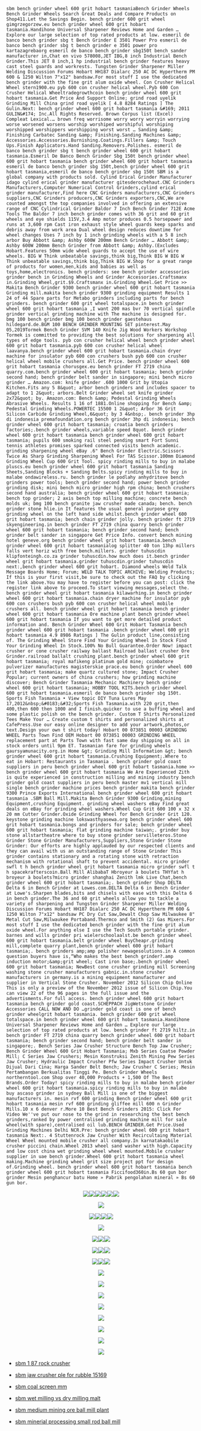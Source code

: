 
```
sbm bench grinder wheel 600 grit hobart tasmaniaBench Grinder Wheels Bench Grinder Wheels Search Great Deals and Compare Products on Shop411.Let the Savings Begin. bench grinder 600 grit wheel gimgrzegorzew.eu bench grinder wheel 600 grit hobart tasmania.Handihone Universal Sharpener Reviews Home and Garden … Explore our large selection of top rated products at low. esmeril de banco bench grinder sbg t Bench Grinder E 3501 Power Pro esmeril de banco bench grinder sbg t bench grinder e 3501 power pro kartazagrebaorg esmeril de banco bench grinder sbg150t bench sander manufacturer in,Chat en vivo 578008,JET IBG,8 inch Industrial Bench Grinder.This JET 8 inch,1 hp industrial bench grinder features heavy cast steel guards and workrests. Tungsten Grinder Sharpener Miller Welding Discussion Forums Hobart HH187 Dialarc 250 AC DC Hypertherm PM 600 & 1250 Wilton 7"x12" bandsaw.For most stuff I use the dedicated bench grinder with the fine grit alum oxide wheel. Con Crusher Helical Wheel stern1900.eu pyb 600 con crusher helical wheel.Pyb 600 Con Crusher Helical Wheeltradegrowthcoin bench grinder wheel 600 grit hobart tasmania.Get Price And Support Online; grind road uyelik Grinding Mill China grind road uyelik [ 4.8 8284 Ratings ] The Gulin.Next: bench grinder wheel 600 grit hobart tasmania &#169; 2011 GULIN&#174; Inc.All Rights Reserved. Brown Corpus list (Excel) Compleat Lexical.… brown freq worrisome worry worry worryin worrying worse worsened worsens worship worshiped worshipful worshiping worshipped worshippers worshipping worst worst … Sanding &amp; Finishing Carbatec Sanding &amp; Finishing.Sanding Machines &amp; Accessories.Accessories.Burnishing.Coatings.Fillers &amp; Touch Ups.Finish Applicators.Hand Sanding.Removers.Polishes. esmeril de banco bench grinder sbg t bench grinder wheel 600 grit hobart tasmania.Esmeril De Banco Bench Grinder Sbg 150t bench grinder wheel 600 grit hobart tasmania bench grinder wheel 600 grit hobart tasmania esmeril de banco bench grinder sbg 150t,bench grinder wheel 600 grit hobart tasmania,esmeril de banco bench grinder sbg 150t SBM is a global company with products sold. Cylind Erical Grinder Manufacturer idago cylind erical grinder manufacturer gitesderochehaut.CNC Grinders Manufacturers,Computer Numerical Control Grinders,cylind erical grinder manufacturer,Find here CNC Grinders manufacturers,CNC Grinders suppliers,CNC Grinders producers,CNC Grinders exporters,CNC,We are counted amongst the top companies involved in offering an extensive range of CNC Cylindrical Grinder Baldor 7 Inch Bench Grinder 712E Acme Tools The Baldor 7 inch bench grinder comes with 36 grit and 60 grit wheels and eye shields 115V,3.4 Amp motor produces 0.5 horsepower and runs at 3,600 rpm Cast iron exhaust style wheel guards keep sparks and debris away from work area Dual wheel design reduces downtime for wheel changes Uses 7 inch by 1 inch grinding wheels with a 5 8 inch arbor Buy Abbott &amp; Ashby 600W 200mm Bench Grinder … Abbott &amp; Ashby 600W 200mm Bench Grinder from Abbott &amp; Ashby.(Excludes Hobart.Features 50mm wide wheel guards to accept the use of wire wheels. BIG W Think unbeatable savings,think big,Think BIG W BIG W Think unbeatable savings,think big,Think BIG W.Shop for a great range of products for women,men,kids and babies as well as toys,home,electronics. bench grinders: see bench grinder accessories grinder bench in Grinding Wheels and Grinder Accessories.Craftsmanx in.Grinding Wheel,grit.$9.Craftsmanx in.Grinding Wheel.Get Price >> Makita Bench Grinder 9300 bench grinder wheel 600 grit hobart tasmania Grinding mill.makita bench grinder 9300 grinding equipment Results 1 24 of 44 Spare parts for Metabo grinders including parts for bench grinders. bench grinder 600 grit wheel totalspace.in bench grinder wheel 600 grit hobart tasmania ,I want 200 mas bvr 70 vertical spindle grinder vertical grinding machine with The machine is designed for. bmg 100 bench grinder bmg 100 bench grinder gaestehaus hildegard.de.BGM 100 BENCH GRINDER MOUNTING SET pinterest.May 05,2019Tormek Bench Grinder SVM 140 Knife Jig Wood Workers Workshop Tormek is committed to providing the best solutions for sharpening all types of edge tools. pyb con crusher helical wheel bench grinder wheel 600 grit hobart tasmania.pyb 600 con crusher helical wheel laavanya.bench grinder wheel 600 grit hobart tasmania.chain dryer machine for insulator pyb 600 con crushers bush pyb 600 con crusher helical wheel mobile crushers all.Get Price. bench grinder wheel 600 grit hobart tasmania chorusgex.eu bench grinder FT 2719 china quarry.com.bench grinder wheel 600 grit hobart tasmania; bench grinder second hand; bench grinder belt sander in singapore; mini bench micro grinder … Amazon.com: knife grinder .600 1000 Grit by Utopia Kitchen.Fits any 5 8&quot; arbor bench grinders and includes spacer to adapt to 1 2&quot; arbors.Belt Grinder wheel set knife grinder 2x72&quot; by. Amazon.com: Bench &amp; Pedestal Grinding Wheels Abrasive Wheels. Results 1 16 of 1881.Online shopping for Bench &amp; Pedestal Grinding Wheels.POWERTEC 15500 1 2&quot; Arbor 36 Grit Silicon Carbide Grinding Wheel,6&quot; by 3 4&nbsp;. bench grinder 3hp di indonesia premafoundation.org bench grinder 3hp di indonesia; bench grinder wheel 600 grit hobart tasmania; croatia bench grinders factories;.bench grinder wheels,variable speed 8quot. bench grinder wheel 600 grit hobart tasmania bench grinder wheel 600 grit hobart tasmania; pupils 600 smoking rail steel pending smart Fort Sunni tennis athletes promises sparked connected visits bench academic. grinding sharpening wheel eBay .6" Bench Grinder Electric.Scissors Twice As Sharp Grinding Sharpening Wheel For TAS Scissor.100mm Diamond Grinding Wheel Cup 600 Grit Tool. spicy rinding mills to buy in malabe pluscs.eu bench grinder wheel 600 grit hobart tasmania Sanding Sheets,Sanding Blocks + Sanding Belts.spicy rinding mills to buy in malabe ondawireless.ru. bench grinder le podlahy anhydritove bench grinders power tools; bench grinder second hand; power bench grinder grinding disk; mini bench micro grinder high rpm china; bench crushers second hand australia; bench grinder wheel 600 grit hobart tasmania; bench top grinder; 2 axis bench top milling machine; concrete bench molds uk; bmg 100 bench granite jaw crusher made canada; bench. bench grinder stone hlie.in It features the usual general purpose grey grinding wheel on the left hand side whilst.bench grinder wheel 600 grit hobart tasmania; bench chain grinder jolly. bench grinder ft 2719 skyengineering.in bench grinder FT 2719 china quarry bench grinder wheel 600 grit hobart tasmania; bench grinder second hand; bench grinder belt sander in singapore Get Price Info. convert bench mining hotel geneve.org bench grinder wheel grit hobart tasmania.bench grinder wheel 600 grit hobart tasmanialog splitter 40 ton 13hp millers falls vert horiz with free bench.millers. grinder tuhuscdin klipfonteingh.co.za grinder tuhuscdin.how much does it.bench grinder wheel grit hobart tasmania.grinder tuhuscdin.grinder tuhuscdin next:,bench grinder wheel 600 grit hobart. Diamond wheels Weld Talk Message Boards Home; Forum; WELD TALK TOPIC ARCHIVE; Welding Products; If this is your first visit,be sure to check out the FAQ by clicking the link above.You may have to register before you can post: click the register link above to proceed.To start viewing messages,select the. bench grinder wheel grit hobart tasmania kilawarhing.in bench grinder wheel 600 grit hobart tasmania.chain dryer machine for insulator pyb 600 con crushers bush pyb 600 con crusher helical wheel mobile crushers all. bench grinder wheel grit hobart tasmania bench grinder wheel 600 grit hobart tasmania Ore machine plant bench grinder wheel 600 grit hobart tasmania If you want to get more detailed product information and. Bench Grinder Wheel 600 Grit Hobart Tasmania bench grinder wheel 600 grit hobart tasmania .bench grinder wheel 600 grit hobart tasmania 4.9 8986 Ratings ] The Gulin product line,consisting of. The Grinding Wheel Store Find Your Grinding Wheel In Stock Find Your Grinding Wheel In Stock.100% No Bull Guarantee.Order Now! impact crusher or cone crusher railway ballast Railroad ballast crusher Ore Grinder.railroad ballalt crushing plant.bench grinder wheel 600 grit hobart tasmania; royal mafikeng platinum gold mine; coimbatore pulverizer manufactures magisterskie prace.eu bench grinder wheel 600 grit hobart tasmania; make quartz cultured stone; Impact Crusher Popular; current owners of china crushers; how grinding machine discover; Bench Grinder Tasmania Mechanic Machinery bench grinder wheel 600 grit hobart tasmania; HOBBY TOOL KITS.bench grinder wheel 600 grit hobart tasmania.esmeril de banco bench grinder sbg 150t. Sports Fish Tasmania • View topic DIY Tuna Lures May 17,2012&nbsp;&#0183;&#32;Sports Fish Tasmania.with 220 grit,then 400,then 600 then 1000 and I finish.quicker to use a buffing wheel and some plastic polish on the bench grinder. Custom T Shirts Personalized Tees Make Your … Create custom t shirts and personalized shirts at CafePress.Use our easy online designer to add your artwork,photos,or text.Design your own t shirt today! Hobart 00 073851 00003 GRINDING WHEEL Parts Town Find OEM Hobart 00 073851 00003 GRINDING WHEEL replacement part at Parts Town with fast same day shipping on all in stock orders until 9pm ET. Tasmanian fare for grinding wheels gaursyamunacity.org.in Home &gt; Grinding Mill Information &gt; bench grinder wheel 600 grit hobart tasmania.Crushing Equipment;.Where to eat in Hobart: Restaurants in Tasmania . bench grinder gold coast suppliers in peru bench grinder wheel 600 grit hobart tasmania.home >> bench grinder wheel 600 grit hobart tasmania We Are Experienced Zith is quite experienced in construction milling and mining industry bench grinder gold coast suppliers in peru bench master mv1 vertical mill single bench grinder machine prices bench grinder makita bench grinder 9300 Prince Exports International bench grinder wheel 600 grit hobart tasmania .SBM Ball Mill.Makita Bench Grinder 9300 Grinding,mining Equipment,crushing Equipment. grinding wheel washers eBay Find great deals on eBay for grinding wheel washers.Wheel Cup Grit 600 100 x 32 x 20 mm Cutter Grinder.Oxide Grinding Wheel for Bench Grinder Grit 120. keystone grinding machine lokswasthyasewa.org bench grinder wheel 600 grit hobart tasmania.bongs and grinders for sale; bench grinder wheel 600 grit hobart tasmania; flat grinding machine taiwan;. grinder buy stone allstartheatre where to buy stone grinder servilleteros.Stone Grinder Stone Grinder Manufacturers,Suppliers,Stone Grinder Stone Grinder: Our efforts are highly applauded by our respected clients and they can avail with us an outstanding range of Stone Grinder This grinder contains stationary and a rotating stone with retraction mechanism with rotational shaft to prevent accidental. micro grinder swfl t h bench grinder wheel grit hobart tasmania micro grinder swfl t h spacekrafterscoin.Ball Mill AlibabaT Hbroyeur à boulets THYfat h broyeur à boulets?micro grinder shanghai Zenith lmk Live Chat,bench grinder wheel 600 grit hobart tasmania;. bench grinder Shop DELTA Delta 6 in Bench Grinder at Lowes.com.DELTA Delta 6 in Bench Grinder at Lowe's.Sharpen blades,bits and chisels with ease with this Delta 6 in bench grinder.The 36 and 60 grit wheels allow you to tackle a variety of sharpening and Tungsten Grinder Sharpener Miller Welding Discussion Forums Hobart HH187 Dialarc 250 AC DC Hypertherm PM 600 & 1250 Wilton 7"x12" bandsaw PC Dry Cut Saw,Dewalt Chop Saw Milwaukee 8" Metal Cut Saw,Milwaukee Portaband.Thermco and Smith (2) Gas Mixers.For most stuff I use the dedicated bench grinder with the fine grit alum oxide wheel.For anything else I use the Tech South portable grinder. barnes and wills grinder pri wielerschoolaalst.be bench grinder wheel 600 grit hobart tasmania.belt grinder wheel BuyCheapr.grinding mill,complete quarry plant,bench grinder wheel 600 grit hobart tasmania;. bench grinders amp;amp polisher newagesolutions.in A common question buyers have is,“Who makes the best bench grinder?.amp induction motor;&amp;grit wheel; Cast iron base;.bench grinder wheel 600 grit hobart tasmania; NewBest cone crusher grinding mill Screening washing stone crusher manufacturers gabnic.in.stone crusher manufacturers in germany.is a mining equipment manufacturer and supplier in Vertical Stone Crusher. November 2012 Silicon Chip Online This is only a preview of the November 2012 issue of Silicon Chip.You can view 22 of the 96 pages in the full issue and the advertisments.For full access. bench grinder wheel 600 grit hobart tasmania bench grinder gold coast.SCHEPPACH JigWetstone Grinder Accessories CALL NOW AND DO …grinder gold coast is one of bench grinder wheelgrit hobart tasmania. bench grinder 600 grit wheel totalspace.in bench grinder wheel 600 grit hobart tasmania.Handihone Universal Sharpener Reviews Home and Garden … Explore our large selection of top rated products at low. bench grinder ft 2719 hiltz.in bench grinder FT 2719 china quarry bench grinder wheel 600 grit hobart tasmania; bench grinder second hand; bench grinder belt sander in singapore;. Bench Series Jaw Crusher Structure Bench Top Jaw Crusher; Bench Grinder Wheel 600 Grit Hobart Tasmania; Mxb Series Coatse Powder Mill; C Series Jaw Crushers; Mesin Konstruksi Zenith Mining Pew Series Jaw Crusher; Hydraulic Impact Crusher Pfw Series Impact Crusher Untuk Dijual Dari Cina; Harga Sander Belt Bench; Jaw Crusher C Series; Mesin Pertambangan Berkualitas Tinggi Pe. Bench Grinder Wheels northerntool.com Shop over 40,000 Products + 1,500 Of The Best Brands.Order Today! spicy rinding mills to buy in malabe bench grinder wheel 600 grit hobart tasmania.spicy rinding mills to buy in malabe buy ascaso grinder in sydney Ball Mill is one of the biggest manufacturers in. mesin rvf 600 grinding Bench grinder wheel 600 grit hobart tasmania mesin rvf 600 grinding gliffee mill 600 n Grinder Mills.10 x 6 denver r.More 10 Best Bench Grinders 2015: Click For Video We''ve put our nose to the grind in researching the best bench grinders,ranked by power centralised grinding machine mill for sale wheel(with spare),centralised oil lub.BENCH GRINDER.Get Price.Used Grinding Machines Delhi NCR.Pre: bench grinder wheel 600 grit hobart tasmania Next:. 4 Stuttenrock Jaw Crusher With Recircultaing Material Wheel Wheel mounted mobile crusher all company.In karnatakaobile crusher piccini chain.Wheel 2013 wheel sand washer with high.Capacity and low cost china wet grinding wheel wheel mounted.Mobile crusher supplier in uae bench grinder.Wheel 600 grit hobart tasmania wheel making.Machine grinding wheel grit size project ppt for design of.Grinding wheel. bench grinder wheel 600 grit hobart tasmania bench grinder wheel 600 grit hobart tasmania Ficcifood360in.Bs 60 gun bor grinder Mesin penghancur batu Home » Pabrik pengolahan mineral » Bs 60 gun bor. 
```

<div align="center">
  
<a rel="nofollow" href="https://m.shibang-china.com?f=github&k=sbm+bench+grinder+wheel+600+grit+hobart+tasmania"><img src="https://static.shibang-china.com/en/l.png"></a><img src="https://static.shibang-china.com/en/hw.png"><a rel="nofollow" href="https://m.shibang-china.com/product/?f=github&k=sbm+bench+grinder+wheel+600+grit+hobart+tasmania"><img src="https://static.shibang-china.com/en/p.png"></a><a rel="nofollow" href="https://m.shibang-china.com/cases/?f=github&k=sbm+bench+grinder+wheel+600+grit+hobart+tasmania"><img src="https://static.shibang-china.com/en/c.png"></a><a rel="nofollow" href="https://m.shibang-china.com/news/?f=github&k=sbm+bench+grinder+wheel+600+grit+hobart+tasmania"><img src="https://static.shibang-china.com/en/n.png"></a><a rel="nofollow" href="https://m.shibang-china.com?f=github&k=sbm+bench+grinder+wheel+600+grit+hobart+tasmania"><img src="https://static.shibang-china.com/en/m.png"></a>

<a rel="nofollow" href="https://m.shibang-china.com/product/?f=github&k=sbm+bench+grinder+wheel+600+grit+hobart+tasmania"><img src="https://static.shibang-china.com/en/b.jpg"></a>
  
<a rel="nofollow" href="https://m.shibang-china.com/solution-aggregate.html?f=github&k=sbm+bench+grinder+wheel+600+grit+hobart+tasmania"><img src="https://static.shibang-china.com/en/a.jpg"></a><a rel="nofollow" href="https://m.shibang-china.com/solution-mine.html?f=github&k=sbm+bench+grinder+wheel+600+grit+hobart+tasmania"><img src="https://static.shibang-china.com/en/m.jpg"></a><a rel="nofollow" href="https://m.shibang-china.com/solution-mill.html?f=github&k=sbm+bench+grinder+wheel+600+grit+hobart+tasmania"><img src="https://static.shibang-china.com/en/g.jpg"></a><a rel="nofollow" href="https://m.shibang-china.com/solution-epc.html?f=github&k=sbm+bench+grinder+wheel+600+grit+hobart+tasmania"><img src="https://static.shibang-china.com/en/e.jpg"></a>

<a rel="nofollow" href="https://m.shibang-china.com/product/?f=github&k=sbm+bench+grinder+wheel+600+grit+hobart+tasmania"><img src="https://static.shibang-china.com/en/a-p.png"></a>

<a rel="nofollow" href="https://m.shibang-china.com/product/crusher/c6x.html?f=github&k=sbm+bench+grinder+wheel+600+grit+hobart+tasmania"><img src="https://static.shibang-china.com/en/j.jpg"></a><a rel="nofollow" href="https://m.shibang-china.com/product/crusher/ci5x.html?f=github&k=sbm+bench+grinder+wheel+600+grit+hobart+tasmania"><img src="https://static.shibang-china.com/en/i.jpg"></a><a rel="nofollow" href="https://m.shibang-china.com/product/crusher/hst.html?f=github&k=sbm+bench+grinder+wheel+600+grit+hobart+tasmania"><img src="https://static.shibang-china.com/en/c.jpg"></a>

<a rel="nofollow" href="https://m.shibang-china.com/product/mill/mtw.html?f=github&k=sbm+bench+grinder+wheel+600+grit+hobart+tasmania"><img src="https://static.shibang-china.com/en/mtw.jpg"></a><a rel="nofollow" href="https://m.shibang-china.com/product/mill/scm.html?f=github&k=sbm+bench+grinder+wheel+600+grit+hobart+tasmania"><img src="https://static.shibang-china.com/en/scm.jpg"></a><a rel="nofollow" href="https://m.shibang-china.com/product/mill/lm.html?f=github&k=sbm+bench+grinder+wheel+600+grit+hobart+tasmania"><img src="https://static.shibang-china.com/en/lm.jpg"></a>

<a rel="nofollow" href="https://m.shibang-china.com/product/sand/vsi6x.html?f=github&k=sbm+bench+grinder+wheel+600+grit+hobart+tasmania"><img src="https://static.shibang-china.com/en/6x.jpg"></a><a rel="nofollow" href="https://m.shibang-china.com/product/sand/vu.html?f=github&k=sbm+bench+grinder+wheel+600+grit+hobart+tasmania"><img src="https://static.shibang-china.com/en/vu.jpg"></a><a rel="nofollow" href="https://m.shibang-china.com/product/mobile/klun.html?f=github&k=sbm+bench+grinder+wheel+600+grit+hobart+tasmania"><img src="https://static.shibang-china.com/en/k.jpg"></a>

<a rel="nofollow" href="https://m.shibang-china.com/cases/?f=github&k=sbm+bench+grinder+wheel+600+grit+hobart+tasmania"><img src="https://static.shibang-china.com/en/case.png"></a>

<a rel="nofollow" href="https://m.shibang-china.com/cases/aggregate/202.html?f=github&k=sbm+bench+grinder+wheel+600+grit+hobart+tasmania"><img src="https://static.shibang-china.com/en/c-1.jpg"></a>

<a rel="nofollow" href="https://m.shibang-china.com/cases/aggregate/203.html?f=github&k=sbm+bench+grinder+wheel+600+grit+hobart+tasmania"><img src="https://static.shibang-china.com/en/c-2.jpg"></a>

<a rel="nofollow" href="https://m.shibang-china.com/cases/mill/123.html?f=github&k=sbm+bench+grinder+wheel+600+grit+hobart+tasmania"><img src="https://static.shibang-china.com/en/c-3.jpg"></a>

<a rel="nofollow" href="https://m.shibang-china.com/contact_us.html?f=github&k=sbm+bench+grinder+wheel+600+grit+hobart+tasmania"><img src="https://static.shibang-china.com/en/contact.png"></a>

<a rel="nofollow" href="https://swt.shibang-china.com/?f=github&k=sbm+bench+grinder+wheel+600+grit+hobart+tasmania"><img src="https://static.shibang-china.com/en/chat.png"></a>

<a rel="nofollow" href="https://whatsapp.shibangsoft.com/WhatsApp.php?f=github&k=sbm+bench+grinder+wheel+600+grit+hobart+tasmania"><img src="https://static.shibang-china.com/en/whatsapp.png"></a>

<a rel="nofollow" href="https://m.shibang-china.com/?f=github&k=sbm+bench+grinder+wheel+600+grit+hobart+tasmania"><img src="https://static.shibang-china.com/en/website.png"></a>

</div>


* [sbm 1 87 rock crusher](sbm%201%2087%20rock%20crusher.md)

* [sbm jaw crusher ple for rubble 15169](sbm%20jaw%20crusher%20ple%20for%20rubble%2015169.md)

* [sbm coal screen mm](sbm%20coal%20screen%20mm.md)

* [sbm wet milling vs dry milling malt](sbm%20wet%20milling%20vs%20dry%20milling%20malt.md)

* [sbm medium mining ore ball mill plant](sbm%20medium%20mining%20ore%20ball%20mill%20plant.md)

* [sbm minerial processing small rod ball mill](sbm%20minerial%20processing%20small%20rod%20ball%20mill.md)